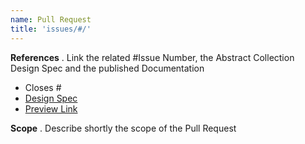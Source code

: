 ```yaml
---
name: Pull Request
title: 'issues/#/'
---
```


**References** . 
Link the related #Issue Number, the Abstract Collection Design Spec and the published Documentation
- Closes #
- [Design Spec](https://share.goabstract.com/...)
- [Preview Link](https://porscheui.github.io/porsche-ui-kit/issue/...)

**Scope** . 
Describe shortly the scope of the Pull Request
